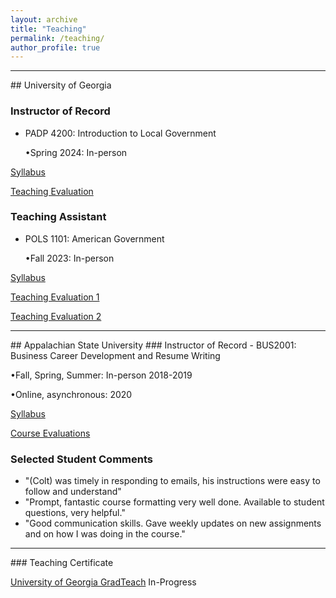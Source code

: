 ```yaml
---
layout: archive
title: "Teaching"
permalink: /teaching/
author_profile: true
---
```

<hr>
## University of Georgia

### Instructor of Record

- PADP 4200: Introduction to Local Government

  •Spring 2024: In-person

[Syllabus](/files/PADP4200Syllabus.pdf)

[Teaching Evaluation](/files/UGA_Evals_CJ.pdf)

### Teaching Assistant

- POLS 1101: American Government

  •Fall 2023: In-person

[Syllabus](/files/POLS1101Syllabus.pdf)

[Teaching Evaluation 1](/files/Jensen1101.pdf)

[Teaching Evaluation 2](/files/Jensen1101_2.pdf)
<hr>
## Appalachian State University 
### Instructor of Record
- BUS2001: Business Career Development and Resume Writing 

  •Fall, Spring, Summer: In-person 2018-2019   
  
  •Online, asynchronous: 2020 

[Syllabus](/files/BUS2001Syllabus.pdf)

[Course Evaluations](/files/evaluation.pdf)

### Selected Student Comments

- "(Colt) was timely in responding to emails, his instructions were easy to follow and understand"
- "Prompt, fantastic course formatting very well done. Available to student questions, very helpful."
- "Good communication skills. Gave weekly updates on new assignments and on how I was doing in the course."

<hr>
### Teaching Certificate

[University of Georgia GradTeach](https://www.ctl.uga.edu/grad-student/programs/certificate/) In-Progress



